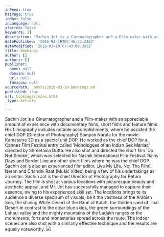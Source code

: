 ```yaml
---
inFeed: true
hasPage: true
inNav: false
inLanguage: null
starred: false
keywords: []
description: "Sachin Jot is a Cinematographer and a Film-maker with an appreciable amount of experience with documentary films, short films and feature films. His filmography includes notable accomplishments, where he assisted the chief DOP (Director of Photography) Sampan Narula for the movie Kamasutra 3D as a special unit DOP. He worked as the chief DOP for a Cannes Film Festival entry called 'Monologues of an Indian Sex Maniac' directed by Shreetama Dutta. He also shot and directed the short film 'Do Not Smoke', which was selected for Nashik International Film Festival. Rainy Days and Border Line are other short films where he was the chief DOP. Sachin Jot is also an experienced film editor. Live My Life, Not The Film!, Neron and Chandni Raat (Music Video) being a few of his undertakings as an editor.\n\n\n\n     Sachin Jot is the chief Director of Photography for Return Journey. The film is shot at various locations with picturesque beauty and aesthetic appeal, and Mr. Jot has successfully managed to capture their essence, owing to his experienced skill set. The locations brings to its audience a diverse spectrum of visuals, be it the vastness of the Arabian Sea, the shining White Desert of the Rann of Kutch, the Golden sand of Thar Desert in contrast to the clear blue skies, the green surroundings of the Lahaul valley and the mighty mountains of the Ladakh ranges or the monuments, forts and monasteries spread across the route. The indoor scenes are also shot with a similarly effective technique and the results are equally noteworthy.\_"
datePublished: '2016-03-10T07:46:32.218Z'
dateModified: '2016-03-10T07:43:09.389Z'
title: Bookings
author: []
authors: []
publisher:
  name: null
  domain: null
  url: null
  favicon: null
sourcePath: _posts/2016-03-10-bookings.md
published: true
url: bookings/index.html
_type: Article

---
```

Sachin Jot is a Cinematographer and a Film-maker with an appreciable amount of experience with documentary films, short films and feature films. His filmography includes notable accomplishments, where he assisted the chief DOP (Director of Photography) Sampan Narula for the movie Kamasutra 3D as a special unit DOP. He worked as the chief DOP for a Cannes Film Festival entry called 'Monologues of an Indian Sex Maniac' directed by Shreetama Dutta. He also shot and directed the short film 'Do Not Smoke', which was selected for Nashik International Film Festival. Rainy Days and Border Line are other short films where he was the chief DOP. Sachin Jot is also an experienced film editor. Live My Life, Not The Film!, Neron and Chandni Raat (Music Video) being a few of his undertakings as an editor.
Sachin Jot is the chief Director of Photography for Return Journey. The film is shot at various locations with picturesque beauty and aesthetic appeal, and Mr. Jot has successfully managed to capture their essence, owing to his experienced skill set. The locations brings to its audience a diverse spectrum of visuals, be it the vastness of the Arabian Sea, the shining White Desert of the Rann of Kutch, the Golden sand of Thar Desert in contrast to the clear blue skies, the green surroundings of the Lahaul valley and the mighty mountains of the Ladakh ranges or the monuments, forts and monasteries spread across the route. The indoor scenes are also shot with a similarly effective technique and the results are equally noteworthy. ![](https://the-grid-user-content.s3-us-west-2.amazonaws.com/6ca84895-f154-4bb4-a681-361d48349412.jpg)